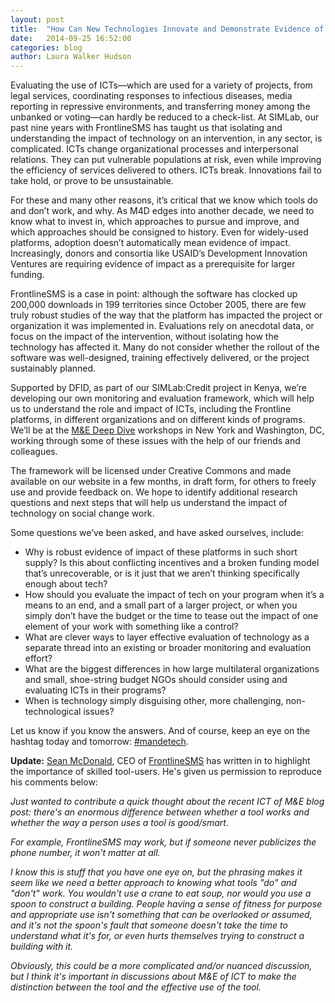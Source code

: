 ```yaml
---
layout: post
title:  "How Can New Technologies Innovate and Demonstrate Evidence of Impact?"
date:   2014-09-25 16:52:00
categories: blog
author: Laura Walker Hudson
---
```


Evaluating the use of ICTs&mdash;which are used for a variety of projects, from legal services, coordinating responses to infectious diseases, media reporting in repressive environments, and transferring money among the unbanked or voting&mdash;can hardly be reduced to a check-list. At SIMLab, our past nine years with FrontlineSMS has taught us that isolating and understanding the impact of technology on an intervention, in any sector, is complicated. ICTs change organizational processes and interpersonal relations. They can put vulnerable populations at risk, even while improving the efficiency of services delivered to others.  ICTs break. Innovations fail to take hold, or prove to be unsustainable.

For these and many other reasons, it’s critical that we know which tools do and don’t work, and why. As M4D edges into another decade, we need to know what to invest in, which approaches to pursue and improve, and which approaches should be consigned to history. Even for widely-used platforms, adoption doesn’t automatically mean evidence of impact. Increasingly, donors and consortia like USAID’s Development Innovation Ventures are requiring evidence of impact as a prerequisite for larger funding.

FrontlineSMS is a case in point: although the software has clocked up 200,000 downloads in 199 territories since October 2005, there are few truly robust studies of the way that the platform has impacted the project or organization it was implemented in. Evaluations rely on anecdotal data, or focus on the impact of the intervention, without isolating how the technology has affected it. Many do not consider whether the rollout of the software was well-designed, training effectively delivered, or the project sustainably planned.

Supported by DFID, as part of our SIMLab:Credit project in Kenya, we’re developing our own monitoring and evaluation framework, which will help us to understand the role and impact of ICTs, including the Frontline platforms, in different organizations and on different kinds of programs. We’ll be at the [M&E Deep Dive](http://mandetech.org/) workshops in New York and Washington, DC, working through some of these issues with the help of our friends and colleagues. 

The framework will be licensed under Creative Commons and made available on our website in a few months, in draft form, for others to freely use and provide feedback on. We hope to identify additional research questions and next steps that will help us understand the impact of technology on social change work.
 
Some questions we’ve been asked, and have asked ourselves, include:

* Why is robust evidence of impact of these platforms in such short supply? Is this about conflicting incentives and a broken funding model that’s unrecoverable, or is it just that we aren’t thinking specifically enough about tech? 
* How should you evaluate the impact of tech on your program when it’s a means to an end, and a small part of a larger project, or when you simply don’t have the budget or the time to tease out the impact of one element of your work with something like a control?
* What are clever ways to layer effective evaluation of technology as a separate thread into an existing or broader monitoring and evaluation effort?
* What are the biggest differences in how large multilateral organizations and small, shoe-string budget NGOs should consider using and evaluating ICTs in their programs? 
* When is technology simply disguising other, more challenging, non-technological issues? 

Let us know if you know the answers. And of course, keep an eye on the hashtag today and tomorrow: [#mandetech](https://twitter.com/hashtag/MandEtech?src=hash).

**Update:** [Sean McDonald](http://twitter.com/McDapper), CEO of [FrontlineSMS](http://www.frontlinesms.com) has written in to highlight the importance of skilled tool-users. He's given us permission to reproduce his comments below:

*Just wanted to contribute a quick thought about the recent ICT of M&E blog post: there's an enormous difference between whether a tool works and whether the way a person uses a tool is good/smart.*

*For example, FrontlineSMS may work, but if someone never publicizes the phone number, it won't matter at all.*

*I know this is stuff that you have one eye on, but the phrasing makes it seem like we need a better approach to knowing what tools "do" and "don't" work. You wouldn't use a crane to eat soup, nor would you use a spoon to construct a building. People having a sense of fitness for purpose and appropriate use isn't something that can be overlooked or assumed, and it's not the spoon's fault that someone doesn't take the time to understand what it's for, or even hurts themselves trying to construct a building with it.*

*Obviously, this could be a more complicated and/or nuanced discussion, but I think it's important in discussions about M&E of ICT to make the distinction between the tool and the effective use of the tool.*
